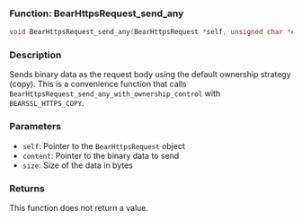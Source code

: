 ### Function: BearHttpsRequest_send_any
```c
void BearHttpsRequest_send_any(BearHttpsRequest *self, unsigned char *content, long size);
```
### Description
Sends binary data as the request body using the default ownership strategy (copy). This is a convenience function that calls `BearHttpsRequest_send_any_with_ownership_control` with `BEARSSL_HTTPS_COPY`.

### Parameters
- `self`: Pointer to the `BearHttpsRequest` object
- `content`: Pointer to the binary data to send
- `size`: Size of the data in bytes

### Returns
This function does not return a value.
